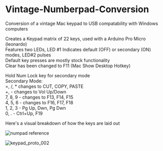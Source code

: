 # Vintage-Numberpad-Conversion
Conversion of a vintage Mac keypad to USB compatability with Windows computers

Creates a Keypad matrix of 22 keys, used with a Arduino Pro Micro (leonardo)  
Features two LEDs, LED #1 Indicates default (OFF) or secondary (ON) modes, LED#2 pulses  
Default key presses are mostly stock functionality  
Clear has been changed to F11 (Mac Show Desktop Hotkey)

Hold Num Lock key for secondary mode  
Secondary Mode:  
=, /, * changes to CUT, COPY, PASTE  
+, - changes to Vol Up/Down  
7, 8, 9 - changes to F13, F14, F15  
4, 5, 6 - changes to F16, F17, F18  
1, 2, 3 - Pg Up, Dwn, Pg Dwn  
0, . - Ctrl+Up, F19  

Here's a visual breakdown of how the keys are laid out  

![numpad reference](https://user-images.githubusercontent.com/36056268/37065571-48b7d4b0-216f-11e8-93f3-70c2e9938e7c.jpg)


![keypad_proto_002](https://user-images.githubusercontent.com/36056268/37064955-f54021e0-216c-11e8-9d7b-11504d3a98c9.jpg)
